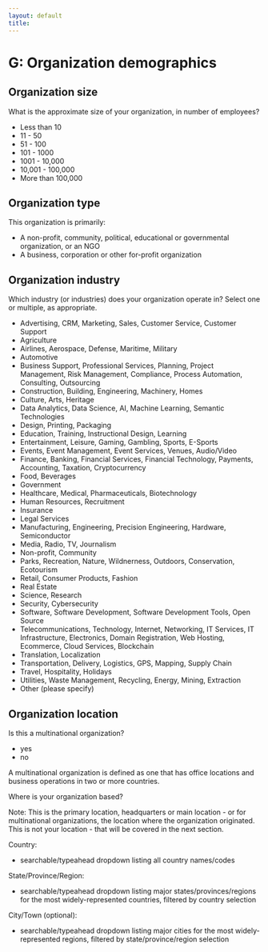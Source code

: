 ```yaml
---
layout: default
title: 
---
```


# G: Organization demographics

## Organization size

What is the approximate size of your organization, in number of employees?

- Less than 10
- 11 - 50
- 51 - 100
- 101 - 1000
- 1001 - 10,000
- 10,001 - 100,000
- More than 100,000

## Organization type

This organization is primarily:

- A non-profit, community, political, educational or governmental organization, or an NGO
- A business, corporation or other for-profit organization

## Organization industry

Which industry (or industries) does your organization operate in? Select one or multiple, as appropriate.

- Advertising, CRM, Marketing, Sales, Customer Service, Customer Support
- Agriculture
- Airlines, Aerospace, Defense, Maritime, Military
- Automotive
- Business Support, Professional Services, Planning, Project Management, Risk Management, Compliance, Process Automation, Consulting, Outsourcing
- Construction, Building, Engineering, Machinery, Homes
- Culture, Arts, Heritage
- Data Analytics, Data Science, AI, Machine Learning, Semantic Technologies
- Design, Printing, Packaging
- Education, Training, Instructional Design, Learning
- Entertainment, Leisure, Gaming, Gambling, Sports, E-Sports
- Events, Event Management, Event Services, Venues, Audio/Video
- Finance, Banking, Financial Services, Financial Technology, Payments, Accounting, Taxation, Cryptocurrency
- Food, Beverages
- Government
- Healthcare, Medical, Pharmaceuticals, Biotechnology
- Human Resources, Recruitment
- Insurance
- Legal Services
- Manufacturing, Engineering, Precision Engineering, Hardware, Semiconductor
- Media, Radio, TV, Journalism
- Non-profit, Community
- Parks, Recreation, Nature, Wildnerness, Outdoors, Conservation, Ecotourism
- Retail, Consumer Products, Fashion
- Real Estate
- Science, Research
- Security, Cybersecurity
- Software, Software Development, Software Development Tools, Open Source
- Telecommunications, Technology, Internet, Networking, IT Services, IT Infrastructure, Electronics, Domain Registration, Web Hosting, Ecommerce, Cloud Services, Blockchain
- Translation, Localization
- Transportation, Delivery, Logistics, GPS, Mapping, Supply Chain
- Travel, Hospitality, Holidays
- Utilities, Waste Management, Recycling, Energy, Mining, Extraction
- Other (please specify)

## Organization location

Is this a multinational organization? 

- yes
- no

A multinational organization is defined as one that has office locations and business operations in two or more countries.

Where is your organization based?

Note: This is the primary location, headquarters or main location - or for multinational organizations, the location where the organization originated. This is not your location - that will be covered in the next section.

Country: 

- searchable/typeahead dropdown listing all country names/codes

State/Province/Region: 

- searchable/typeahead dropdown listing major states/provinces/regions for the most widely-represented countries, filtered by country selection

City/Town (optional): 

- searchable/typeahead dropdown listing major cities for the most widely-represented regions, filtered by state/province/region selection